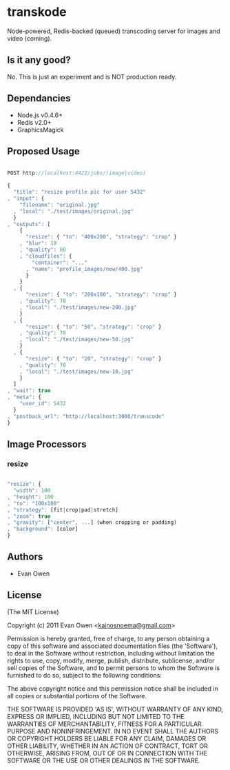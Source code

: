 # transkode

Node-powered, Redis-backed (queued) transcoding server for images and video (coming).

## Is it any good?

No. This is just an experiment and is NOT production ready.

## Dependancies

- Node.js v0.4.6+
- Redis v2.0+
- GraphicsMagick

## Proposed Usage

```` js

POST http://localhost:4422/jobs/(image|video)

{
  "title": "resize profile pic for user 5432"
, "input": {
    "filename": "original.jpg"
  , "local": "./test/images/original.jpg"
  }
, "outputs": [
    {
      "resize": { "to": "400x200", "strategy": "crop" }
    , "blur": 10
    , "quality": 80
    , "cloudfiles": {
        "container": "..."
      , "name": "profile_images/new/400.jpg"
      }
    }
  , {
      "resize": { "to": "200x100", "strategy": "crop" }
    , "quality": 70
    , "local": "./test/images/new-200.jpg"
    }
  , {
      "resize": { "to": "50", "strategy": "crop" }
    , "quality": 70
    , "local": "./test/images/new-50.jpg"
    }
  , {
      "resize": { "to": "20", "strategy": "crop" }
    , "quality": 70
    , "local": "./test/images/new-10.jpg"
    }
  ]
, "wait": true
, "meta": {
    "user_id": 5432
  }
, "postback_url": "http://localhost:3000/transcode"
}

````

## Image Processors

### resize

```` js

"resize": {
  "width": 100
, "height": 100
, "to": "100x100"
, "strategy": [fit|crop|pad|stretch]
, "zoom": true
, "gravity": ["center", ...] (when cropping or padding)
, "background": [color]
}

````

## Authors

  * Evan Owen

## License

(The MIT License)

Copyright (c) 2011 Evan Owen &lt;kainosnoema@gmail.com&gt;

Permission is hereby granted, free of charge, to any person obtaining
a copy of this software and associated documentation files (the
'Software'), to deal in the Software without restriction, including
without limitation the rights to use, copy, modify, merge, publish,
distribute, sublicense, and/or sell copies of the Software, and to
permit persons to whom the Software is furnished to do so, subject to
the following conditions:

The above copyright notice and this permission notice shall be
included in all copies or substantial portions of the Software.

THE SOFTWARE IS PROVIDED 'AS IS', WITHOUT WARRANTY OF ANY KIND,
EXPRESS OR IMPLIED, INCLUDING BUT NOT LIMITED TO THE WARRANTIES OF
MERCHANTABILITY, FITNESS FOR A PARTICULAR PURPOSE AND NONINFRINGEMENT.
IN NO EVENT SHALL THE AUTHORS OR COPYRIGHT HOLDERS BE LIABLE FOR ANY
CLAIM, DAMAGES OR OTHER LIABILITY, WHETHER IN AN ACTION OF CONTRACT,
TORT OR OTHERWISE, ARISING FROM, OUT OF OR IN CONNECTION WITH THE
SOFTWARE OR THE USE OR OTHER DEALINGS IN THE SOFTWARE.